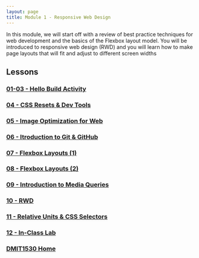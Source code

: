 ```yaml
---
layout: page
title: Module 1 - Responsive Web Design
---
```


In this module, we will start off with a review of best practice techniques for web development and the basics of the Flexbox layout model. You will be introduced to responsive web design (RWD) and you will learn how to make page layouts that will fit and adjust to different screen widths

## Lessons

### [01-03 - Hello Build Activity](01-03-hello-build/01-03-hello-build.md)
### [04 - CSS Resets & Dev Tools](04-reset-dev-tools/04-reset-dev-tools.md)
### [05 - Image Optimization for Web](05-image-optimization/05-image-optimization.md)
### [06 - Itroduction to Git & GitHub](06-github/06-github.md)
### [07 - Flexbox Layouts (1)](07-flexbox/07-flexbox.md)
### [08 - Flexbox Layouts (2)](08-flexbox/08-flexbox.md)
### [09 - Introduction to Media Queries](09-media-queries/09-media-queries.md)
### [10 - RWD](10-rwd/10-rwd.md)
### [11 - Relative Units & CSS Selectors](11-units-selectors/11-units-selectors.md)
### [12 - In-Class Lab](12-in-class-lab/12-in-class-lab.md)

### [DMIT1530 Home](../)